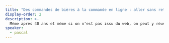 ```yaml
---
title: "Des commandes de bières à la commande en ligne : aller sans retour d'un restaurateur dans le web"
display-order: 2
description: >-
  Même après 40 ans et même si on n’est pas issu du web, on peut y réussir en travaillant dur. Me concernant, ces changements ne se sont pas fait sans difficultés (argent, famille, travail) mais je les assume pleinement car même dans les moments difficiles, je fais un super métier.
speaker:
  - pascal
---
```

